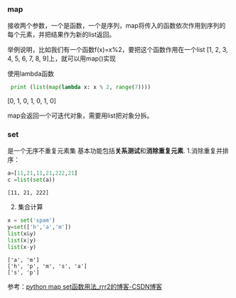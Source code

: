 ### map

接收两个参数，一个是函数，一个是序列，map将传入的函数依次作用到序列的每个元素，并把结果作为新的list返回。

举例说明，比如我们有一个函数f(x)=x%2，要把这个函数作用在一个list [1, 2, 3, 4, 5, 6, 7, 8, 9]上，就可以用map()实现

使用lambda函数

```python
 print (list(map(lambda x: x % 2, range(7))))
```



[0, 1, 0, 1, 0, 1, 0]



map会返回一个可迭代对象，需要用list把对象分拆。



### set

是一个无序不重复元素集
基本功能包括**关系测试**和**消除重复元素**.
1.消除重复并排序：

```python
a=[11,21,11,21,222,21]
c =list(set(a))
```

```
[11, 21, 222]
```



2. 集合计算

```python
x = set('spam')
y=set(['h','a','m'])
list(x&y)
list(x|y)
list(x-y)
```

```
['a', 'm']
['h', 'p', 'm', 's', 'a']
['s', 'p']
```



参考：[python map set函数用法_rrr2的博客-CSDN博客](https://blog.csdn.net/qq_35608277/article/details/78661552)